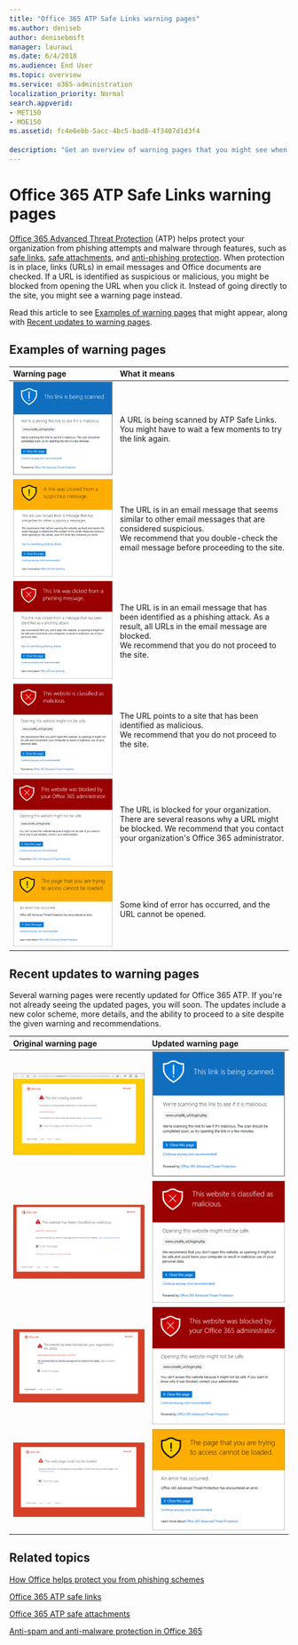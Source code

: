 ```yaml
---
title: "Office 365 ATP Safe Links warning pages"
ms.author: deniseb
author: denisebmsft
manager: laurawi
ms.date: 6/4/2018
ms.audience: End User
ms.topic: overview
ms.service: o365-administration
localization_priority: Normal
search.appverid:
- MET150
- MOE150
ms.assetid: fc4e6ebb-5acc-4bc5-bad8-4f3407d1d3f4

description: "Get an overview of warning pages that you might see when Office 365 Advanced Threat Protection is at work."
---
```


# Office 365 ATP Safe Links warning pages

[Office 365 Advanced Threat Protection](office-365-atp.md) (ATP) helps protect your organization from phishing attempts and malware through features, such as [safe links](atp-safe-links.md), [safe attachments](atp-safe-attachments.md), and [anti-phishing protection](anti-phishing-protection.md). When protection is in place, links (URLs) in email messages and Office documents are checked. If a URL is identified as suspicious or malicious, you might be blocked from opening the URL when you click it. Instead of going directly to the site, you might see a warning page instead. 
  
Read this article to see [Examples of warning pages](atp-safe-links-warning-pages.md#examples) that might appear, along with [Recent updates to warning pages](atp-safe-links-warning-pages.md#updates).
  
## Examples of warning pages

|**Warning page**|**What it means**|
|:-----|:-----|
|![ATP is scanning the link](media/ee8dd5ed-6b91-4248-b054-12b719e8d0ed.png)           <br/> |A URL is being scanned by ATP Safe Links. You might have to wait a few moments to try the link again.  <br/> |
|![This URL is in a suspicious email message](media/33f57923-23e3-4b0f-838b-6ad589ba897b.png)           <br/> |The URL is in an email message that seems similar to other email messages that are considered suspicious.  <br/> We recommend that you double-check the email message before proceeding to the site.  <br/> |
|![This URL is in a message identified as a phishing attempt](media/6e544a28-0604-4821-aba6-d5a57bb917e5.png)           <br/> |The URL is in an email message that has been identified as a phishing attack. As a result, all URLs in the email message are blocked.  <br/> We recommend that you do not proceed to the site.  <br/> |
|![This site has been identified as malicious](media/058883c8-23f0-4672-9c1c-66b084796177.png)           <br/> |The URL points to a site that has been identified as malicious.  <br/> We recommend that you do not proceed to the site.  <br/> |
|![This site is blocked](media/6b4bda2d-a1e6-419e-8b10-588e83c3af3f.png)           <br/> |The URL is blocked for your organization.  <br/> There are several reasons why a URL might be blocked. We recommend that you contact your organization's Office 365 administrator.  <br/> |
|![An error has occurred](media/2f7465a4-1cf4-4c1c-b7d4-3c07e4b795b4.png)           <br/> |Some kind of error has occurred, and the URL cannot be opened.  <br/> |
   
## Recent updates to warning pages

Several warning pages were recently updated for Office 365 ATP. If you're not already seeing the updated pages, you will soon. The updates include a new color scheme, more details, and the ability to proceed to a site despite the given warning and recommendations.
  
|**Original warning page**|**Updated warning page**|
|:-----|:-----|
|![Original warning page about a URL scan in progress](media/04368763-763f-43d6-94a4-a48291d36893.png)           <br/> |![ATP is scanning the link](media/ee8dd5ed-6b91-4248-b054-12b719e8d0ed.png)           <br/> |
|![Original warning page about a malicious site](media/b9efda09-6dd8-46ef-82cb-56e4d538b8f5.png)           <br/> |![This site has been identified as malicious](media/058883c8-23f0-4672-9c1c-66b084796177.png)           <br/> |
|![Original warning page about a blocked URL](media/3d6ba028-30bf-45fc-958e-d3aad3defc83.png)           <br/> |![This site is blocked](media/6b4bda2d-a1e6-419e-8b10-588e83c3af3f.png)           <br/> |
|![Original "error occurred" warning page](media/9aaa4383-2f23-48be-bdaa-8efbcb2acc70.png)           <br/> |![An error has occurred](media/2f7465a4-1cf4-4c1c-b7d4-3c07e4b795b4.png)           <br/> |
   
## Related topics

[How Office helps protect you from phishing schemes](https://support.office.com/article/be0de46a-29cd-4c59-aaaf-136cf177d593)
  
[Office 365 ATP safe links](atp-safe-links.md)
  
[Office 365 ATP safe attachments](atp-safe-attachments.md)
  
[Anti-spam and anti-malware protection in Office 365](anti-spam-and-anti-malware-protection.md)
  

